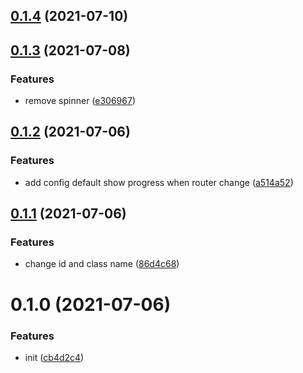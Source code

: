 ## [0.1.4](https://github.com/jambonn/vue-next-progressbar/compare/v0.1.3...v0.1.4) (2021-07-10)



## [0.1.3](https://github.com/jambonn/vue-next-progressbar/compare/v0.1.2...v0.1.3) (2021-07-08)


### Features

* remove spinner ([e306967](https://github.com/jambonn/vue-next-progressbar/commit/e306967fe2198ee916a8f5d735a23c2f02541fde))



## [0.1.2](https://github.com/jambonn/vue-next-progressbar/compare/v0.1.1...v0.1.2) (2021-07-06)


### Features

* add config default show progress when router change ([a514a52](https://github.com/jambonn/vue-next-progressbar/commit/a514a52125e6c5f0ad9cfbe76e6cf28557bcd199))



## [0.1.1](https://github.com/jambonn/vue-next-progressbar/compare/v0.1.0...v0.1.1) (2021-07-06)


### Features

* change id and class name ([86d4c68](https://github.com/jambonn/vue-next-progressbar/commit/86d4c6822af7e2af3ede116737026ca6e9718e50))



# 0.1.0 (2021-07-06)


### Features

* init ([cb4d2c4](https://github.com/jambonn/vue-next-progressbar/commit/cb4d2c45b9e7bd8d92ed095e299817addf5e3c8b))



